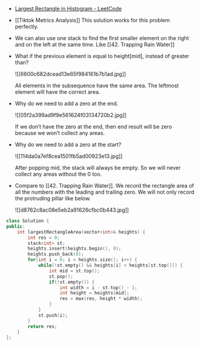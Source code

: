 - [Largest Rectangle in Histogram - LeetCode](https://leetcode.com/problems/largest-rectangle-in-histogram/description/)
- [[Tiktok Metrics Analysis]] This solution works for this problem perfectly.
- We can also use one stack to find the first smaller element on the right and on the left at the same time. Like [[42. Trapping Rain Water]]
- What if the previous element is equal to height[mid], instead of greater than?
    
    ![[6600c682dcead13e65f984161b7b1ad.jpg]]
    
    All elements in the subsequence have the same area. The leftmost element will have the correct area.
    
- Why do we need to add a zero at the end.
    
    ![[05f2a399ad9f9e561624f03134720b2.jpg]]
    
    If we don’t have the zero at the end, then end result will be zero because we won’t collect any areas.
    
- Why do we need to add a zero at the start?
    
    ![[114da0a7ef8cea1501fb5ad00923e13.jpg]]
    
    After popping mid, the stack will always be empty. So we will never collect any areas without the 0 too.
    
- Compare to [[42. Trapping Rain Water]]. We record the rectangle area of all the numbers with the leading and trailing zero. We will not only record the protruding pillar like below.
    
    ![[d8762c8ac08e5eb2a91626cfbc0b443.jpg]]
    

```C++
class Solution {
public:
    int largestRectangleArea(vector<int>& heights) {
        int res = 0;
        stack<int> st;
        heights.insert(heights.begin(), 0);
        heights.push_back(0);
        for(int i = 0; i < heights.size(); i++) {
            while(!st.empty() && heights[i] < heights[st.top()]) {
                int mid = st.top();
                st.pop();
                if(!st.empty()) {
                    int width = i - st.top() - 1;
                    int height = heights[mid];
                    res = max(res, height * width);
                }
            }
            st.push(i);
        }
        return res;
    }
};
```